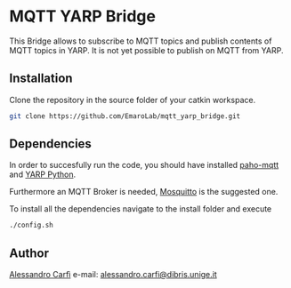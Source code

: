 # MQTT YARP Bridge

This Bridge allows to subscribe to MQTT topics and publish contents of MQTT topics in YARP. It is not yet possible to publish on MQTT from YARP.

## Installation

Clone the repository in the source folder of your catkin workspace.

```bash
git clone https://github.com/EmaroLab/mqtt_yarp_bridge.git
```

## Dependencies

In order to succesfully run the code, you should have installed [paho-mqtt](https://pypi.python.org/pypi/paho-mqtt/1.1) and [YARP Python](http://wiki.icub.org/wiki/YARP).

Furthermore an MQTT Broker is needed, [Mosquitto](https://mosquitto.org/documentation/) is the suggested one.

To install all the dependencies navigate to the install folder and execute

```bash
./config.sh
```

## Author

[Alessandro Carfì](https://github.com/ACarfi) e-mail: alessandro.carfi@dibris.unige.it